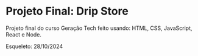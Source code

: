 # Projeto Final: Drip Store

Projeto final do curso Geração Tech feito usando: HTML, CSS, JavaScript, React e Node.

Esqueleto: 28/10/2024
